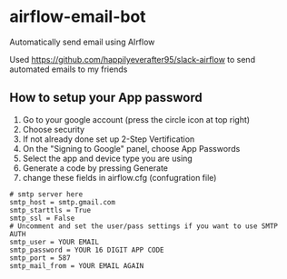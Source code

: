 # airflow-email-bot
Automatically send email using AIrflow

Used https://github.com/happilyeverafter95/slack-airflow to send automated emails to my friends

## How to setup your App password
1. Go to your google account (press the circle icon at top right)
2. Choose security
3. If not already done set up 2-Step Vertification
4. On the "Signing to Google" panel, choose App Passwords
5. Select the app and device type you are using
6. Generate a code by pressing Generate
7. change these fields in airflow.cfg (confugration file)

```
# smtp server here
smtp_host = smtp.gmail.com
smtp_starttls = True
smtp_ssl = False
# Uncomment and set the user/pass settings if you want to use SMTP AUTH
smtp_user = YOUR EMAIL
smtp_password = YOUR 16 DIGIT APP CODE
smtp_port = 587
smtp_mail_from = YOUR EMAIL AGAIN
```
